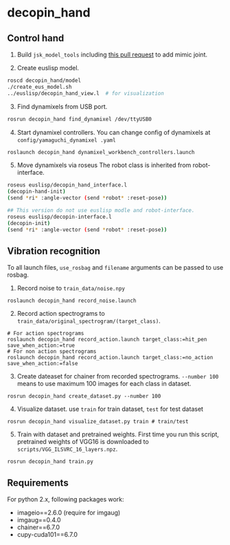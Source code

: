 decopin_hand
============

## Control hand
1. Build `jsk_model_tools` including [this pull request](https://github.com/jsk-ros-pkg/jsk_model_tools/pull/225) to add mimic joint.

2. Create euslisp model.
```bash
roscd decopin_hand/model
./create_eus_model.sh
../euslisp/decopin_hand_view.l  # for visualization
```

3. Find dynamixels from USB port.
```bash
rosrun decopin_hand find_dynamixel /dev/ttyUSB0
```

4. Start dynamixel controllers. You can change config of dynamixels at `config/yamaguchi_dynamixel
.yaml`

```bash
roslaunch decopin_hand dynamixel_workbench_controllers.launch
```

5. Move dynamixels via roseus
The robot class is inherited from robot-interface.
```bash
roseus euslisp/decopin_hand_interface.l
(decopin-hand-init)
(send *ri* :angle-vector (send *robot* :reset-pose))
```

```bash
## This version do not use euslisp modle and robot-interface.
roseus euslisp/decopin-interface.l
(decopin-init)
(send *ri* :angle-vector (send *robot* :reset-pose))
```

## Vibration recognition
To all launch files, `use_rosbag` and `filename` arguments can be passed to use rosbag.

1. Record noise to `train_data/noise.npy`
```
roslaunch decopin_hand record_noise.launch
```

2. Record action spectrograms to `train_data/original_spectrogram/(target_class)`.
```
# For action spectrograms
roslaunch decopin_hand record_action.launch target_class:=hit_pen save_when_action:=true
# For non action spectrograms
roslaunch decopin_hand record_action.launch target_class:=no_action save_when_action:=false
```

3. Create dateaset for chainer from recorded spectrograms. `--number 100` means to use maximum 100 images for each class in dataset.
```
rosrun decopin_hand create_dataset.py --number 100
```

4. Visualize dataset. use `train` for train dataset, `test` for test dataset
```
rosrun decopin_hand visualize_dataset.py train # train/test
```

5. Train with dataset and pretrained weights. First time you run this script, pretrained weights of VGG16 is downloaded to `scripts/VGG_ILSVRC_16_layers.npz`.
```
rosrun decopin_hand train.py
```

## Requirements
For python 2.x, following packages work:
- imageio==2.6.0 (require for imgaug)
- imgaug==0.4.0
- chainer==6.7.0
- cupy-cuda101==6.7.0
